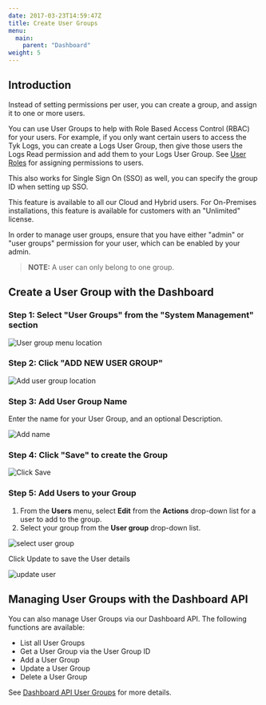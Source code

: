 ```yaml
---
date: 2017-03-23T14:59:47Z
title: Create User Groups 
menu:
  main:
    parent: "Dashboard"
weight: 5 
---
```


## <a name="introduction"></a>Introduction

Instead of setting permissions per user, you can create a group, and assign it to one or more users. 

You can use User Groups to help with Role Based Access Control (RBAC) for your users. For example, if you only want certain users to access the Tyk Logs, you can create a Logs User Group, then give those users the Logs Read permission and add them to your Logs User Group. See [User Roles](https://tyk.io/docs/security/dashboard/user-roles/) for assigning permissions to users.

This also works for Single Sign On (SSO) as well, you can specify the group ID when setting up SSO. 

This feature is available to all our Cloud and Hybrid users. For On-Premises installations, this feature is available for customers with an "Unlimited" license.

In order to manage user groups, ensure that you have either "admin" or "user groups" permission for your user, which can be enabled by your admin.

> **NOTE:** A user can only belong to one group.

## <a name="user-group-dashboard"></a>Create a User Group with the Dashboard


### Step 1: Select "User Groups" from the "System Management" section

![User group menu location][1]

### Step 2: Click "ADD NEW USER GROUP"

![Add user group location][2]

### Step 3: Add User Group Name

Enter the name for your User Group, and an optional Description.

![Add name][3]

### Step 4: Click "Save" to create the Group

![Click Save][4]

### Step 5: Add Users to your Group

 1. From the **Users** menu, select **Edit** from the **Actions** drop-down list for a user to add to the group.
 2. Select your group from the **User group** drop-down list.

![select user group][5]

Click Update to save the User details

![update user][6]

## <a name="user-group-api"></a>Managing User Groups with the Dashboard API

You can also manage User Groups via our Dashboard API. The following functions are available:

* List all User Groups
* Get a User Group via the User Group ID
* Add a User Group
* Update a User Group
* Delete a User Group

See [Dashboard API User Groups](https://tyk.io/docs/tyk-dashboard-api/user-groups/) for more details.


 [1]: /docs/img/dashboard/system-management/user_groups2.7.png
 [2]: /docs/img/dashboard/system-management/add-new-user-group2.7.png
 [3]: /docs/img/dashboard/system-management/user_group_name.png
 [4]: /docs/img/dashboard/system-management/api_save_2.5.png
 [5]: /docs/img/dashboard/system-management/user_group_dropdown.png
 [6]: /docs/img/dashboard/system-management/user_update_buttons.png
 